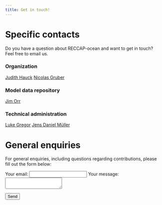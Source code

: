 ```yaml
---
title: Get in touch!
---
```


# Specific contacts

Do you have a question about RECCAP-ocean and want to get in touch? Feel free to email us.

### Organization
[Judith Hauck](mailto:Judith.Hauck@awi.de)
[Nicolas Gruber](mailto:nicolas.gruber@env.ethz.ch)

### Model data repository
[Jim Orr](mailto:james.orr@lsce.ipsl.fr)

### Technical administration
[Luke Gregor](mailto:luke.gregor@usys.ethz.ch)
[Jens Daniel Müller](mailto:jensdaniel.mueller@usys.ethz.ch)

# General enquiries

For general enquiries, including questions regarding contributions, please fill out the form below:

<form
  action="https://formspree.io/xoqkvkjw"
  method="POST">
  <label>
    Your email:
    <input type="text" name="_replyto">
  </label>
  <label>
    Your message:
    <textarea name="message"></textarea>
  </label>

  <!-- your other form fields go here -->

  <button type="submit">Send</button>
</form>

